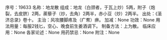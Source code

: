 序号：19633
名称：地龙散
组成：地龙（白颈者，于瓦上炒）5两，附子（炮裂，去皮脐）2两，蒺藜子（炒，去角）2两半，赤小豆（炒）2两半。
出处：《圣济总录》卷十。
主治：风攻腰脚疼及（疒帬）痹。
加减：None
功效：None
用法用量：每服2钱匕，空心、晚食前生姜酒调下。
制备方法：上为散。
临床应用：None
各家论述：None
用药禁忌：None
附注：None

